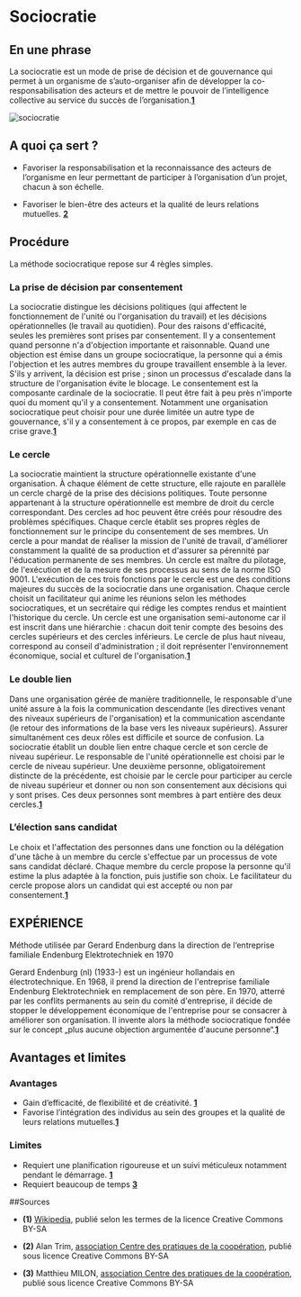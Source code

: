 # Sociocratie

## En une phrase  

La sociocratie est un mode de prise de décision et de gouvernance qui permet à un organisme de s’auto-organiser afin de développer la co-responsabilisation des acteurs et de mettre le pouvoir de l’intelligence collective au service du succès de l’organisation.**[1](#note)** 

![sociocratie](https://c2.staticflickr.com/4/3302/3510534937_b682bd7cff_z.jpg?zz=1)

## A quoi ça sert ?

- Favoriser la responsabilisation et la reconnaissance des acteurs de l’organisme en leur permettant de participer à l’organisation d’un projet, chacun à son échelle.

- Favoriser le bien-être des acteurs et la qualité de leurs relations mutuelles. **[2](#note)** 

## Procédure

La méthode sociocratique repose sur 4 règles simples.


### La prise de décision par consentement

La sociocratie distingue les décisions politiques (qui affectent le fonctionnement de l'unité ou l'organisation du travail) et les décisions opérationnelles (le travail au quotidien). Pour des raisons d'efficacité, seules les premières sont prises par consentement. Il y a consentement quand personne n'a d'objection importante et raisonnable. Quand une objection est émise dans un groupe sociocratique, la personne qui a émis l'objection et les autres membres du groupe travaillent ensemble à la lever. S'ils y arrivent, la décision est prise ; sinon un processus d'escalade dans la structure de l'organisation évite le blocage.
Le consentement est la composante cardinale de la sociocratie. Il peut être fait à peu près n'importe quoi du moment qu'il y a consentement. Notamment une organisation sociocratique peut choisir pour une durée limitée un autre type de gouvernance, s'il y a consentement à ce propos, par exemple en cas de crise grave.**[1](#note)** 

### Le cercle

La sociocratie maintient la structure opérationnelle existante d'une organisation. À chaque élément de cette structure, elle rajoute en parallèle un cercle chargé de la prise des décisions politiques. Toute personne appartenant à la structure opérationnelle est membre de droit du cercle correspondant. Des cercles ad hoc peuvent être créés pour résoudre des problèmes spécifiques.
Chaque cercle établit ses propres règles de fonctionnement sur le principe du consentement de ses membres. Un cercle a pour mandat de réaliser la mission de l'unité de travail, d'améliorer constamment la qualité de sa production et d'assurer sa pérennité par l'éducation permanente de ses membres.
Un cercle est maître du pilotage, de l'exécution et de la mesure de ses processus au sens de la norme ISO 9001. L'exécution de ces trois fonctions par le cercle est une des conditions majeures du succès de la sociocratie dans une organisation.
Chaque cercle choisit un facilitateur qui anime les réunions selon les méthodes sociocratiques, et un secrétaire qui rédige les comptes rendus et maintient l'historique du cercle.
Un cercle est une organisation semi-autonome car il est inscrit dans une hiérarchie : chacun doit tenir compte des besoins des cercles supérieurs et des cercles inférieurs. Le cercle de plus haut niveau, correspond au conseil d'administration ; il doit représenter l'environnement économique, social et culturel de l'organisation.**[1](#note)** 

### Le double lien

Dans une organisation gérée de manière traditionnelle, le responsable d'une unité assure à la fois la communication descendante (les directives venant des niveaux supérieurs de l'organisation) et la communication ascendante (le retour des informations de la base vers les niveaux supérieurs). Assurer simultanément ces deux rôles est difficile et source de confusion.
La sociocratie établit un double lien entre chaque cercle et son cercle de niveau supérieur. Le responsable de l'unité opérationnelle est choisi par le cercle de niveau supérieur. Une deuxième personne, obligatoirement distincte de la précédente, est choisie par le cercle pour participer au cercle de niveau supérieur et donner ou non son consentement aux décisions qui y sont prises. Ces deux personnes sont membres à part entière des deux cercles.**[1](#note)** 

### L’élection sans candidat

Le choix et l'affectation des personnes dans une fonction ou la délégation d'une tâche à un membre du cercle s'effectue par un processus de vote sans candidat déclaré. Chaque membre du cercle propose la personne qu'il estime la plus adaptée à la fonction, puis justifie son choix. Le facilitateur du cercle propose alors un candidat qui est accepté ou non par consentement.**[1](#note)** 


## EXPÉRIENCE

Méthode utilisée par Gerard Endenburg dans la direction de l‘entreprise familiale Endenburg Elektrotechniek en 1970

Gerard Endenburg (nl) (1933-) est un ingénieur hollandais en électrotechnique. En 1968, il prend la direction de l'entreprise familiale Endenburg Elektrotechniek en remplacement de son père. En 1970, atterré par les conflits permanents au sein du comité d'entreprise, il décide de stopper le développement économique de l'entreprise pour se consacrer à améliorer son organisation. Il invente alors la méthode sociocratique fondée sur le concept „plus aucune objection argumentée d'aucune personne“.**[1](#note)** 

## Avantages et limites

### Avantages
- Gain d’efficacité, de flexibilité et de créativité. **[1](#note)** 
- Favorise l’intégration des individus au sein des groupes et la qualité de leurs relations mutuelles.**[1](#note)** 

### Limites
- Requiert une planification rigoureuse et un suivi méticuleux notamment pendant le démarrage. **[1](#note)** 
- Requiert beaucoup de temps **[3](#note)** 

##Sources

<a id="note">

* **(1)** [Wikipedia](http://fr.wikipedia.org/wiki/Sociocratie), publié selon les termes de la licence Creative Commons BY-SA 

* **(2)** Alan Trim, [association Centre des pratiques de la coopération](http://www.cpcoop.fr), publié sous licence Creative Commons BY-SA

* **(3)** Matthieu MILON, [association Centre des pratiques de la coopération](http://www.cpcoop.fr), publié sous licence Creative Commons BY-SA

